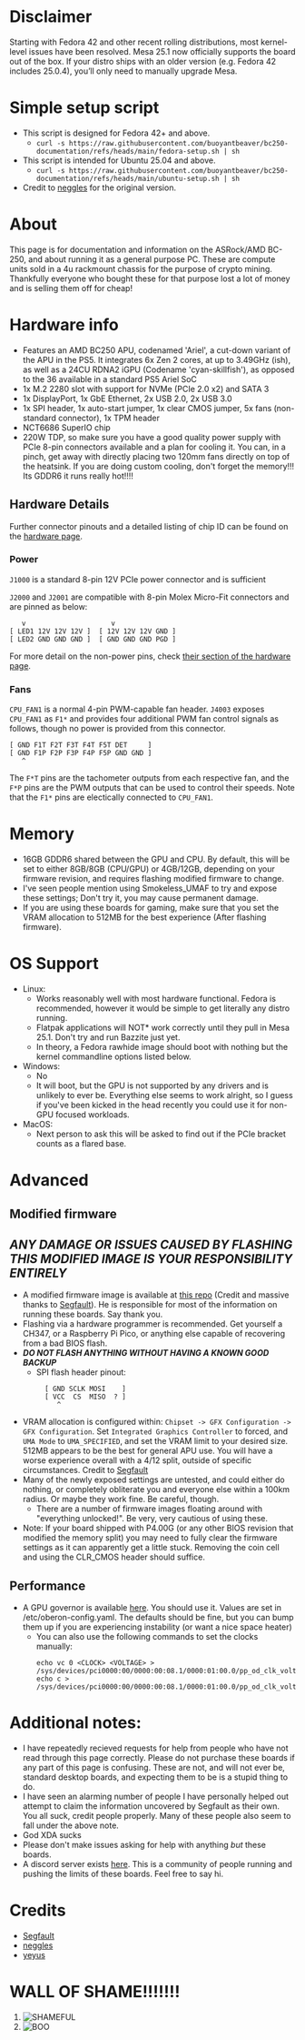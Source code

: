 # Disclaimer
Starting with Fedora 42 and other recent rolling distributions, most kernel-level issues have been resolved. Mesa 25.1 now officially supports the board out of the box. If your distro ships with an older version (e.g. Fedora 42 includes 25.0.4), you’ll only need to manually upgrade Mesa.

# Simple setup script
- This script is designed for Fedora 42+ and above.
  - ``curl -s https://raw.githubusercontent.com/buoyantbeaver/bc250-documentation/refs/heads/main/fedora-setup.sh | sh`` 
- This script is intended for Ubuntu 25.04 and above.
  - ``curl -s https://raw.githubusercontent.com/buoyantbeaver/bc250-documentation/refs/heads/main/ubuntu-setup.sh | sh``
- Credit to [neggles](https://github.com/neggles) for the original version.

# About
This page is for documentation and information on the ASRock/AMD BC-250, and about running it as a general purpose PC. These are compute units sold in a 4u rackmount chassis for the purpose of crypto mining. Thankfully everyone who bought these for that purpose lost a lot of money and is selling them off for cheap!

# Hardware info
- Features an AMD BC250 APU, codenamed 'Ariel', a cut-down variant of the APU in the PS5. It integrates 6x Zen 2 cores, at up to 3.49GHz (ish), as well as a 24CU RDNA2 iGPU (Codename 'cyan-skillfish'), as opposed to the 36 available in a standard PS5 Ariel SoC
- 1x M.2 2280 slot with support for NVMe (PCIe 2.0 x2) and SATA 3
- 1x DisplayPort, 1x GbE Ethernet, 2x USB 2.0, 2x USB 3.0
- 1x SPI header, 1x auto-start jumper, 1x clear CMOS jumper, 5x fans (non-standard connector), 1x TPM header
- NCT6686 SuperIO chip
- 220W TDP, so make sure you have a good quality power supply with PCIe 8-pin connectors available and a plan for cooling it. You can, in a pinch, get away with directly placing two 120mm fans directly on top of the heatsink. If you are doing custom cooling, don't forget the memory!!! Its GDDR6 it runs really hot!!!!

## Hardware Details

Further connector pinouts and a detailed listing of chip ID can be found on the [hardware page](./hardware.md).

### Power

`J1000` is a standard 8-pin 12V PCIe power connector and is sufficient

`J2000` and `J2001` are compatible with 8-pin Molex Micro-Fit connectors and are pinned as below:

```
   v                     v
[ LED1 12V 12V 12V ]  [ 12V 12V 12V GND ]
[ LED2 GND GND GND ]  [ GND GND GND PGD ]
```

For more detail on the non-power pins, check [their section of the hardware page](./hardware.md#j2000-and-j2001).

### Fans

`CPU_FAN1` is a normal 4-pin PWM-capable fan header. `J4003` exposes `CPU_FAN1` as `F1*` and provides four additional PWM fan control signals as follows, though no power is provided from this connector.

```
[ GND F1T F2T F3T F4T F5T DET     ]
[ GND F1P F2P F3P F4P F5P GND GND ]
   ^
```

The `F*T` pins are the tachometer outputs from each respective fan, and the `F*P` pins are the PWM outputs that can be used to control their speeds. Note that the `F1*` pins are electically connected to `CPU_FAN1`.

# Memory
- 16GB GDDR6 shared between the GPU and CPU. By default, this will be set to either 8GB/8GB (CPU/GPU) or 4GB/12GB, depending on your firmware revision, and requires flashing modified firmware to change. 
- I've seen people mention using Smokeless_UMAF to try and expose these settings; Don't try it, you may cause permanent damage.
- If you are using these boards for gaming, make sure that you set the VRAM allocation to 512MB for the best experience (After flashing firmware).

# OS Support
- Linux:
  - Works reasonably well with most hardware functional. Fedora is recommended, however it would be simple to get literally any distro running.
  - Flatpak applications will NOT* work correctly until they pull in Mesa 25.1. Don't try and run Bazzite just yet.
  - In theory, a Fedora rawhide image should boot with nothing but the kernel commandline options listed below.
- Windows:
  - No
  - It will boot, but the GPU is not supported by any drivers and is unlikely to ever be. Everything else seems to work alright, so I guess if you've been kicked in the head recently you could use it for non-GPU focused workloads.
- MacOS:
  - Next person to ask this will be asked to find out if the PCIe bracket counts as a flared base.

# Advanced
## Modified firmware
## ***ANY DAMAGE OR ISSUES CAUSED BY FLASHING THIS MODIFIED IMAGE IS YOUR RESPONSIBILITY ENTIRELY***
- A modified firmware image is available at [this repo](https://gitlab.com/TuxThePenguin0/bc250-bios/) (Credit and massive thanks to [Segfault](https://github.com/TuxThePenguin0)). He is responsible for most of the information on running these boards. Say thank you.
- Flashing via a hardware programmer is recommended. Get yourself a CH347, or a Raspberry Pi Pico, or anything else capable of recovering from a bad BIOS flash.
- ***DO NOT FLASH ANYTHING WITHOUT HAVING A KNOWN GOOD BACKUP***
  - SPI flash header pinout:
    ```
      [ GND SCLK MOSI    ]
      [ VCC  CS  MISO  ? ]
         ^
      ```
- VRAM allocation is configured within: ``Chipset -> GFX Configuration -> GFX Configuration``. Set ``Integrated Graphics Controller`` to forced, and ``UMA Mode`` to  ``UMA_SPECIFIED``, and set the VRAM limit to your desired size. 512MB appears to be the best for general APU use. You will have a worse experience overall with a 4/12 split, outside of specific circumstances. Credit to [Segfault](https://github.com/TuxThePenguin0)
- Many of the newly exposed settings are untested, and could either do nothing, or completely obliterate you and everyone else within a 100km radius. Or maybe they work fine. Be careful, though.
     - There are a number of firmware images floating around with "everything unlocked!". Be very, very cautious of using these.
- Note: If your board shipped with P4.00G (or any other BIOS revision that modified the memory split) you may need to fully clear the firmware settings as it can apparently get a little stuck. Removing the coin cell and using the CLR_CMOS header should suffice.

## Performance
- A GPU governor is available [here](https://gitlab.com/mothenjoyer69/oberon-governor). You should use it. Values are set in /etc/oberon-config.yaml. The defaults should be fine, but you can bump them up if you are experiencing instability (or want a nice space heater)
  - You can also use the following commands to set the clocks manually:
    ```
    echo vc 0 <CLOCK> <VOLTAGE> > /sys/devices/pci0000:00/0000:00:08.1/0000:01:00.0/pp_od_clk_voltage
    echo c > /sys/devices/pci0000:00/0000:00:08.1/0000:01:00.0/pp_od_clk_voltage
    ```

# Additional notes:
- I have repeatedly recieved requests for help from people who have not read through this page correctly. Please do not purchase these boards if any part of this page is confusing. These are not, and will not ever be, standard desktop boards, and expecting them to be is a stupid thing to do.
- I have seen an alarming number of people I have personally helped out attempt to claim the information uncovered by Segfault as their own. You all suck, credit people properly. Many of these people also seem to fall under the above note.
- God XDA sucks
- Please don't make issues asking for help with anything *but* these boards.
- A discord server exists [here](https://discord.gg/uDvkhNpxRQ). This is a community of people running and pushing the limits of these boards. Feel free to say hi.

# Credits
- [Segfault](https://github.com/TuxThePenguin0)
- [neggles](https://github.com/neggles)
- [yeyus](https://github.com/yeyus)

# WALL OF SHAME!!!!!!!
1. ![SHAMEFUL](https://github.com/mothenjoyer69/bc250-documentation/blob/main/images/WALL_OF_SHAME_1.png)
2. ![BOO](https://github.com/mothenjoyer69/bc250-documentation/blob/main/images/WALL_OF_SHAME_2.png)
